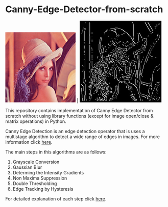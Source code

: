 # Canny-Edge-Detector-from-scratch

![Input Image](https://github.com/Prashant-mahajan/Canny-Edge-Detector-from-scratch/blob/master/Images/Lena256.png) | ![Output Image](https://github.com/Prashant-mahajan/Canny-Edge-Detector-from-scratch/blob/master/Outputs/Lena/50_percent.jpg)
	
This repository contains implementation of Canny Edge Detector from scratch without using library functions (except for image open/close & matrix operations) in Python. 

Canny Edge Detection is an edge detection operator that is uses a multistage algorithm to detect a wide range of edges in images. 
For more information click [here](https://en.wikipedia.org/wiki/Canny_edge_detector). 

The main steps in this algorithms are as follows: 
1. Grayscale Conversion
2. Gaussian Blur
3. Determing the Intensity Gradients
4. Non Maxima Suppression
5. Double Thresholding 
6. Edge Tracking by Hysteresis 

For detailed explanation of each step click [here](http://justin-liang.com/tutorials/canny/). 











